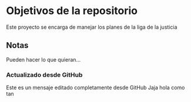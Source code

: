 # Objetivos de la repositorio

Este proyecto se encarga de manejar los planes de la liga de la justicia


## Notas
Pueden hacer lo que quieran...
### Actualizado desde GitHub
Este es un mensaje editado completamente desde GitHub
Jaja hola como tan